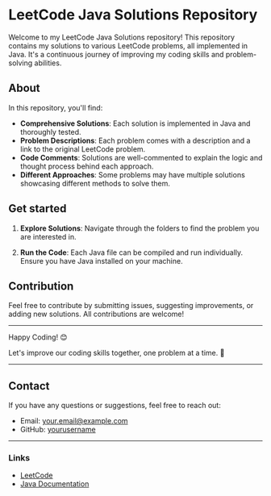 # LeetCode Java Solutions Repository

Welcome to my LeetCode Java Solutions repository! This repository contains my solutions to various LeetCode problems, all implemented in Java. It's a continuous journey of improving my coding skills and problem-solving abilities.

## About

In this repository, you'll find:

- **Comprehensive Solutions**: Each solution is implemented in Java and thoroughly tested.
- **Problem Descriptions**: Each problem comes with a description and a link to the original LeetCode problem.
- **Code Comments**: Solutions are well-commented to explain the logic and thought process behind each approach.
- **Different Approaches**: Some problems may have multiple solutions showcasing different methods to solve them.

## Get started


1. **Explore Solutions**:
   Navigate through the folders to find the problem you are interested in.

2. **Run the Code**:
   Each Java file can be compiled and run individually. Ensure you have Java installed on your machine.

## Contribution

Feel free to contribute by submitting issues, suggesting improvements, or adding new solutions. All contributions are welcome!

---

Happy Coding! 😊

Let's improve our coding skills together, one problem at a time. 🚀

---

## Contact

If you have any questions or suggestions, feel free to reach out:

- Email: [your.email@example.com](mailto:arunachala01072004@gmail.com)
- GitHub: [yourusername](https://github.com/Arunachala2004)

---

### Links

- [LeetCode](https://leetcode.com/)
- [Java Documentation](https://docs.oracle.com/javase/8/docs/)

